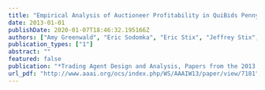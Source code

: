```yaml
---
title: "Empirical Analysis of Auctioneer Profitability in QuiBids Penny Auctions"
date: 2013-01-01
publishDate: 2020-01-07T18:46:32.195166Z
authors: ["Amy Greenwald", "Eric Sodomka", "Eric Stix", "Jeffrey Stix", "David Storch"]
publication_types: ["1"]
abstract: ""
featured: false
publication: "*Trading Agent Design and Analysis, Papers from the 2013 AAAI Workshop, Bellevue, Washington, USA, July 15, 2013*"
url_pdf: "http://www.aaai.org/ocs/index.php/WS/AAAIW13/paper/view/7181"
---
```


